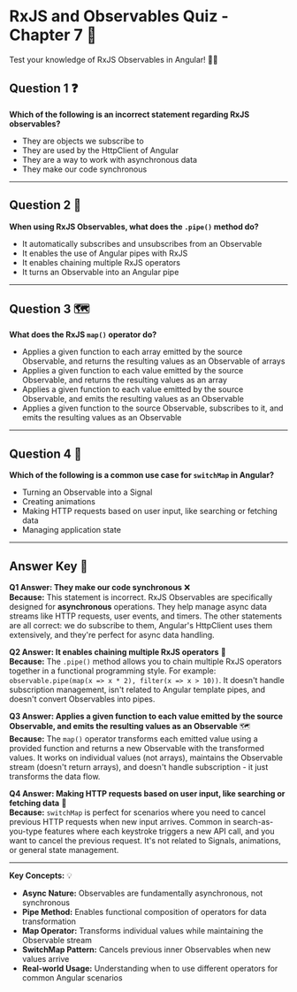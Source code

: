 # RxJS and Observables Quiz - Chapter 7 📡

Test your knowledge of RxJS Observables in Angular! 🔄✨

## Question 1 ❓
**Which of the following is an incorrect statement regarding RxJS observables?**

- They are objects we subscribe to
- They are used by the HttpClient of Angular
- They are a way to work with asynchronous data
- They make our code synchronous

---

## Question 2 🔗
**When using RxJS Observables, what does the `.pipe()` method do?**

- It automatically subscribes and unsubscribes from an Observable
- It enables the use of Angular pipes with RxJS
- It enables chaining multiple RxJS operators
- It turns an Observable into an Angular pipe

---

## Question 3 🗺️
**What does the RxJS `map()` operator do?**

- Applies a given function to each array emitted by the source Observable, and returns the resulting values as an Observable of arrays
- Applies a given function to each value emitted by the source Observable, and returns the resulting values as an array
- Applies a given function to each value emitted by the source Observable, and emits the resulting values as an Observable
- Applies a given function to the source Observable, subscribes to it, and emits the resulting values as an Observable

---

## Question 4 🔄
**Which of the following is a common use case for `switchMap` in Angular?**

- Turning an Observable into a Signal
- Creating animations
- Making HTTP requests based on user input, like searching or fetching data
- Managing application state

---

## Answer Key 🔑

**Q1 Answer: They make our code synchronous** ❌  
**Because:** This statement is incorrect. RxJS Observables are specifically designed for **asynchronous** operations. They help manage async data streams like HTTP requests, user events, and timers. The other statements are all correct: we do subscribe to them, Angular's HttpClient uses them extensively, and they're perfect for async data handling.

**Q2 Answer: It enables chaining multiple RxJS operators** 🔗  
**Because:** The `.pipe()` method allows you to chain multiple RxJS operators together in a functional programming style. For example: `observable.pipe(map(x => x * 2), filter(x => x > 10))`. It doesn't handle subscription management, isn't related to Angular template pipes, and doesn't convert Observables into pipes.

**Q3 Answer: Applies a given function to each value emitted by the source Observable, and emits the resulting values as an Observable** 🗺️  
**Because:** The `map()` operator transforms each emitted value using a provided function and returns a new Observable with the transformed values. It works on individual values (not arrays), maintains the Observable stream (doesn't return arrays), and doesn't handle subscription - it just transforms the data flow.

**Q4 Answer: Making HTTP requests based on user input, like searching or fetching data** 🔄  
**Because:** `switchMap` is perfect for scenarios where you need to cancel previous HTTP requests when new input arrives. Common in search-as-you-type features where each keystroke triggers a new API call, and you want to cancel the previous request. It's not related to Signals, animations, or general state management.

---

**Key Concepts:** 💡
- **Async Nature:** Observables are fundamentally asynchronous, not synchronous
- **Pipe Method:** Enables functional composition of operators for data transformation
- **Map Operator:** Transforms individual values while maintaining the Observable stream
- **SwitchMap Pattern:** Cancels previous inner Observables when new values arrive
- **Real-world Usage:** Understanding when to use different operators for common Angular scenarios
